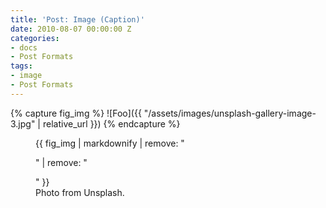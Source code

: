 ```yaml
---
title: 'Post: Image (Caption)'
date: 2010-08-07 00:00:00 Z
categories:
- docs
- Post Formats
tags:
- image
- Post Formats
---
```


{% capture fig_img %}
![Foo]({{ "/assets/images/unsplash-gallery-image-3.jpg" | relative_url }})
{% endcapture %}

<figure>
  {{ fig_img | markdownify | remove: "<p>" | remove: "</p>" }}
  <figcaption>Photo from Unsplash.</figcaption>
</figure>
